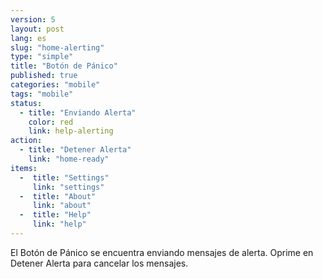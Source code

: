```yaml
---
version: 5
layout: post
lang: es
slug: "home-alerting"
type: "simple"
title: "Botón de Pánico"
published: true
categories: "mobile"
tags: "mobile"
status:
  - title: "Enviando Alerta"
    color: red
    link: help-alerting
action:
  - title: "Detener Alerta"
    link: "home-ready"
items:
  -  title: "Settings"
     link: "settings"
  -  title: "About"
     link: "about"
  -  title: "Help"
     link: "help"
---
```


El Botón de Pánico se encuentra enviando mensajes de alerta. Oprime en Detener Alerta para cancelar los mensajes.

